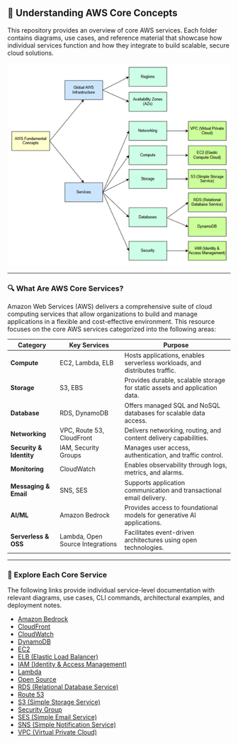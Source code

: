 ## 🚀 Understanding AWS Core Concepts

This repository provides an overview of core AWS services. Each folder contains diagrams, use cases, and reference material that showcase how individual services function and how they integrate to build scalable, secure cloud solutions.

![AWS](Assets/AWS.png)

---

### 🔍 What Are AWS Core Services?

Amazon Web Services (AWS) delivers a comprehensive suite of cloud computing services that allow organizations to build and manage applications in a flexible and cost-effective environment. This resource focuses on the core AWS services categorized into the following areas:

| Category               | Key Services                     | Purpose                                                                 |
|------------------------|----------------------------------|-------------------------------------------------------------------------|
| **Compute**            | EC2, Lambda, ELB                 | Hosts applications, enables serverless workloads, and distributes traffic. |
| **Storage**            | S3, EBS                          | Provides durable, scalable storage for static assets and application data. |
| **Database**           | RDS, DynamoDB                    | Offers managed SQL and NoSQL databases for scalable data access.       |
| **Networking**         | VPC, Route 53, CloudFront        | Delivers networking, routing, and content delivery capabilities.        |
| **Security & Identity**| IAM, Security Groups             | Manages user access, authentication, and traffic control.               |
| **Monitoring**         | CloudWatch                       | Enables observability through logs, metrics, and alarms.                |
| **Messaging & Email**  | SNS, SES                         | Supports application communication and transactional email delivery.   |
| **AI/ML**              | Amazon Bedrock                   | Provides access to foundational models for generative AI applications. |
| **Serverless & OSS**   | Lambda, Open Source Integrations | Facilitates event-driven architectures using open technologies.         |

---

### 📘 Explore Each Core Service

The following links provide individual service-level documentation with relevant diagrams, use cases, CLI commands, architectural examples, and deployment notes.

- [Amazon Bedrock](/Portfolio/AWS%20Fundamentals/Amazon%20Bedrock/README.md)
- [CloudFront](/Portfolio/AWS%20Fundamentals/Cloudfront/README.md)
- [CloudWatch](/Portfolio/AWS%20Fundamentals/CloudWatch/README.md)
- [DynamoDB](/Portfolio/AWS%20Fundamentals/DynamoDB/README.md)
- [EC2](/Portfolio/AWS%20Fundamentals/EC2/README.md)
- [ELB (Elastic Load Balancer)](/Portfolio/AWS%20Fundamentals/ELB/README.md)
- [IAM (Identity & Access Management)](/Portfolio/AWS%20Fundamentals/IAM/README.md)
- [Lambda](/Portfolio/AWS%20Fundamentals/Lambda/README.md)
- [Open Source](/Portfolio/AWS%20Fundamentals/Opensource/README.md)
- [RDS (Relational Database Service)](/Portfolio/AWS%20Fundamentals/RDS/README.md)
- [Route 53](/Portfolio/AWS%20Fundamentals/Route53/README.md)
- [S3 (Simple Storage Service)](/Portfolio/AWS%20Fundamentals/S3/README.md)
- [Security Group](/Portfolio/AWS%20Fundamentals/Security%20Group/README.md)
- [SES (Simple Email Service)](/Portfolio/AWS%20Fundamentals/SES/README.md)
- [SNS (Simple Notification Service)](/Portfolio/AWS%20Fundamentals/SNS/README.md)
- [VPC (Virtual Private Cloud)](/Portfolio/AWS%20Fundamentals/VPC/README.md)
